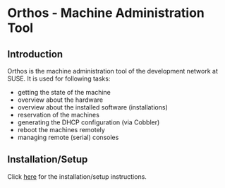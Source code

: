 # Orthos - Machine Administration Tool

## Introduction

Orthos is the machine administration tool of the development network at SUSE. It is used for following tasks:

* getting the state of the machine
* overview about the hardware
* overview about the installed software (installations)
* reservation of the machines
* generating the DHCP configuration (via Cobbler)
* reboot the machines remotely
* managing remote (serial) consoles

## Installation/Setup

Click [here](./docs/adminguide/setup.md) for the installation/setup instructions.
